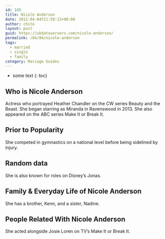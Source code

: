 ```yaml
---
id: 145
title: Nicole Anderson
date: 2012-04-04T21:59:13+00:00
author: chito
layout: post
guid: https://ukdataservers.com/nicole-anderson/
permalink: /04/04/nicole-anderson  
tags:
  - married
  - single
  - family
category: Mariage Guides
---
```


* some text
{: toc}


## Who is  Nicole Anderson
                  
                  
                  
Actress who portrayed Heather Chandler on the CW series Beauty and the Beast. She began starring as Miranda in Ravenswood in 2013. She also appeared on the ABC series Make It or Break It.  
                  
                
                
                
## Prior to Popularity 
                  
                  
                  
She competed in gymnastics on a national level before being sidelined by injury. 
                  
                
                
                
## Random data 
                  
                  
                  
She is also known for roles on Disney&#8217;s Jonas. 
                  
                
                
                
## Family & Everyday Life of Nicole Anderson
                  
                  
                  
She has a brother, Kenn, and a sister, Nadine. 
                  
                
                
                
## People Related With  Nicole Anderson
                  
                  
                  
She acted alongside Josie Loren on TV&#8217;s Make It or Break It. 
                  
                
              
            
          
          
          
    
    
  

